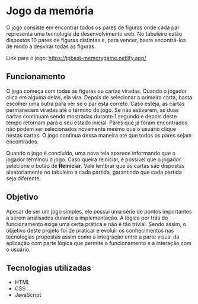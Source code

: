 # Jogo da memória
O jogo consiste em encontrar todos os pares de figuras onde cada par representa uma tecnologia de desenvolvimento web. No tabuleiro estão dispostos 10 pares de figuras distintas e, para vencer, basta encontrá-los de modo a desvirar todas as figuras.

Link para o jogo: https://jpbast-memorygame.netlify.app/

## Funcionamento
O jogo começa com todas as figuras ou cartas viradas. Quando o jogador clica em alguma delas, ela vira. Depois de selecionar a primeira carta, basta escolher uma outra para ver se o par está correto. Caso esteja, as cartas permanecem viradas até o término do jogo. Se não estiverem, as duas cartas continuam sendo mostradas durante 1 segundo e depois deste tempo retornam para o seu estado inicial. Pares que já foram encontrados não podem ser selecionados novamente mesmo que o usuário clique nestas cartas. O jogo continua dessa maneira até que todos os pares sejam encontrados.

Quando o jogo é concluído, uma nova tela aparece informando que o jogador terminou o jogo. Caso queira reiniciar, é possível que o jogador selecione o botão de **Reiniciar**. Vale lembrar que as cartas são dispostas aleatoriamente no tabuleiro a cada partida, garantindo que cada partida seja diferente.

## Objetivo
Apesar de ser um jogo simples, ele possui uma série de pontos importantes a serem analisados durante a implementação. A lógica por trás do funcionamento exige uma certa prática e não é tão trivial. Sendo assim, o objetivo deste projeto foi de praticar e evoluir os conhecimentos nas tecnologias propostas assim como a integração entre a parte visual da aplicação com parte lógica que permite o funcionamento e a interação com o usuário.

## Tecnologias utilizadas
- HTML
- CSS
- JavaScript

